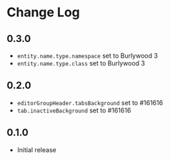 # Change Log

## 0.3.0

- `entity.name.type.namespace` set to Burlywood 3
- `entity.name.type.class` set to Burlywood 3

## 0.2.0

- `editorGroupHeader.tabsBackground` set to #161616
- `tab.inactiveBackground` set to #161616

## 0.1.0

- Initial release
